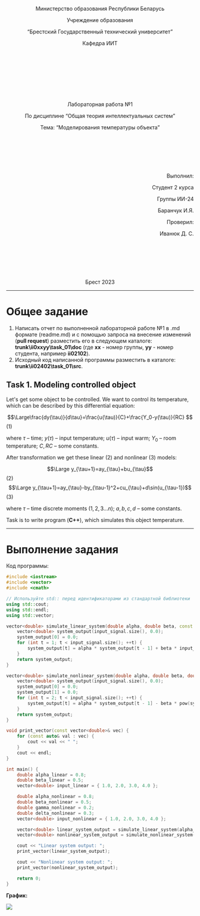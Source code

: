 <p align="center"> Министерство образования Республики Беларусь</p>
<p align="center">Учреждение образования</p>
<p align="center">“Брестский Государственный технический университет”</p>
<p align="center">Кафедра ИИТ</p>
<br><br><br><br><br><br><br>
<p align="center">Лабораторная работа №1</p>
<p align="center">По дисциплине “Общая теория интеллектуальных систем”</p>
<p align="center">Тема: “Моделирования температуры объекта”</p>
<br><br><br><br><br>
<p align="right">Выполнил:</p>
<p align="right">Студент 2 курса</p>
<p align="right">Группы ИИ-24</p>
<p align="right">Баранчук И.Я.</p>
<p align="right">Проверил:</p>
<p align="right">Иванюк Д. С.</p>
<br><br><br><br><br>
<p align="center">Брест 2023</p>

---

# Общее задание #
1. Написать отчет по выполненной лабораторной работе №1 в .md формате (readme.md) и с помощью запроса на внесение изменений (**pull request**) разместить его в следующем каталоге: **trunk\ii0xxyy\task_01\doc** (где **xx** - номер группы, **yy** - номер студента, например **ii02102**).
2. Исходный код написанной программы разместить в каталоге: **trunk\ii02402\task_01\src**.

## Task 1. Modeling controlled object ##
Let's get some object to be controlled. We want to control its temperature, which can be described by this differential equation:

$$\Large\frac{dy(\tau)}{d\tau}=\frac{u(\tau)}{C}+\frac{Y_0-y(\tau)}{RC} $$ (1)

where $\tau$ – time; $y(\tau)$ – input temperature; $u(\tau)$ – input warm; $Y_0$ – room temperature; $C,RC$ – some constants.

After transformation we get these linear (2) and nonlinear (3) models:

$$\Large y_{\tau+1}=ay_{\tau}+bu_{\tau}$$ (2)
$$\Large y_{\tau+1}=ay_{\tau}-by_{\tau-1}^2+cu_{\tau}+d\sin(u_{\tau-1})$$ (3)

where $\tau$ – time discrete moments ($1,2,3{\dots}n$); $a,b,c,d$ – some constants.

Task is to write program (**C++**), which simulates this object temperature.

---

# Выполнение задания #

Код программы:
```C++
#include <iostream>
#include <vector>
#include <cmath>

// Используйте std:: перед идентификаторами из стандартной библиотеки
using std::cout;
using std::endl;
using std::vector;

vector<double> simulate_linear_system(double alpha, double beta, const vector<double>& input_signal) {
    vector<double> system_output(input_signal.size(), 0.0);
    system_output[0] = 0.0;
    for (int t = 1; t < input_signal.size(); ++t) {
        system_output[t] = alpha * system_output[t - 1] + beta * input_signal[t - 1];
    }
    return system_output;
}

vector<double> simulate_nonlinear_system(double alpha, double beta, double gamma, double delta, const vector<double>& input_signal) {
    vector<double> system_output(input_signal.size(), 0.0);
    system_output[0] = 0.0;
    system_output[1] = 0.0;
    for (int t = 2; t < input_signal.size(); ++t) {
        system_output[t] = alpha * system_output[t - 1] - beta * pow(system_output[t - 2], 2) + gamma * input_signal[t - 1] + delta * sin(input_signal[t - 2]);
    }
    return system_output;
}

void print_vector(const vector<double>& vec) {
    for (const auto& val : vec) {
        cout << val << " ";
    }
    cout << endl;
}

int main() {
    double alpha_linear = 0.8;
    double beta_linear = 0.5;
    vector<double> input_linear = { 1.0, 2.0, 3.0, 4.0 };

    double alpha_nonlinear = 0.8;
    double beta_nonlinear = 0.5;
    double gamma_nonlinear = 0.2;
    double delta_nonlinear = 0.3;
    vector<double> input_nonlinear = { 1.0, 2.0, 3.0, 4.0 };

    vector<double> linear_system_output = simulate_linear_system(alpha_linear, beta_linear, input_linear);
    vector<double> nonlinear_system_output = simulate_nonlinear_system(alpha_nonlinear, beta_nonlinear, gamma_nonlinear, delta_nonlinear, input_nonlinear);

    cout << "Linear system output: ";
    print_vector(linear_system_output);

    cout << "Nonlinear system output: ";
    print_vector(nonlinear_system_output);

    return 0;
}

```     
**График:**

![](graphics.jpg)
